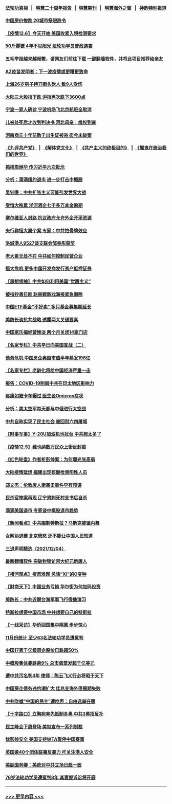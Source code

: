 #### [法轮功真相](https://github.com/gfw-breaker/truth/blob/master/README.md?t=0) &nbsp;&nbsp;|&nbsp;&nbsp; [明慧二十周年报告](https://github.com/gfw-breaker/mh-reports/blob/master/README.md?t=0) &nbsp;&nbsp;|&nbsp;&nbsp;[明慧期刊](https://github.com/gfw-breaker/mh-qikan) &nbsp;&nbsp;|&nbsp;&nbsp; [明慧海外之窗](https://github.com/gfw-breaker/mh-news/blob/master/README.md?t=0) &nbsp;&nbsp;|&nbsp;&nbsp; [神韵特别报道](https://github.com/gfw-breaker/mh-news/blob/master/shenyun.md?t=0)
#### [中国房价惨跌 20城市祭限跌令](../pages/nsc413/n13419964.md?t=12070050) 
#### [【疫情12.6】今天开始 美国收紧入境检测要求](../pages/nsc413/n13419617.md?t=12070050) 
#### [50斤脚镣 4年不见阳光 法轮功学员普政遇害](../pages/nsc413/n13417359.md?t=12070050) 
#### 五毛举报越来越频繁，请网友们前往下载 [一键翻墙软件](https://github.com/gfw-breaker/ssr-accounts)，并将此项目推荐给亲友
#### [AZ疫苗发明者：下一波疫情或更糟更致命](../pages/nsc413/n13420010.md?t=12070050) 
#### [上海26岁男子持刀街头砍人 致9人受伤](../pages/nsc413/n13419698.md?t=12070050) 
#### [大陆三大股指下跌 沪指再次跌下3600点](../pages/nsc413/n13419355.md?t=12070050) 
#### [宁波一家人确诊 宁波机场飞北京航班全取消](../pages/nsc413/n13419557.md?t=12070050) 
#### [儿被处死后才收到判决书 河北母亲：维权到底](../pages/nsc413/n13419516.md?t=12070050) 
#### [河南商丘十年前数千出生证被盗 迄今未破案](../pages/nsc413/n13419198.md?t=12070050) 
#### [《九评共产党》](https://github.com/begood0513/9ping.md/blob/master/README.md) &nbsp;|&nbsp; [《解体党文化》](../../../../jtdwh.md/blob/master/README.md)  &nbsp;|&nbsp; [《共产主义的终极目的》](../../../../gczydzjmd.md/blob/master/README.md) &nbsp;|&nbsp; [《魔鬼在统治我们的世界》](../../../../mgztzwmdsj.md/blob/master/README.md) 
#### [抓捕周焯华 传习近平六次批示](../pages/nsc413/n13419356.md?t=12070050) 
#### [分析：滴滴纽约退市 进一步打击中概股](../pages/nsc413/n13419375.md?t=12070050) 
#### [吴钊燮：中共扩张主义可能引发世界大战](../pages/nsc413/n13419052.md?t=12070050) 
#### [受恒大拖累 洋河酒企七千多万本金逾期](../pages/nsc413/n13418973.md?t=12070050) 
#### [塞尔维亚人封路 抗议政府允许外企开采资源](../pages/nsc413/n13418904.md?t=12070050) 
#### [央行称恒大属个案 专家：中共怕骨牌效应](../pages/nsc413/n13418748.md?t=12070050) 
#### [洛城港人9527谈支联会邹幸彤获奖](../pages/nsc413/n13419149.md?t=12070050) 
#### [老大哥无处不在 中共如何控制民营企业](../pages/nsc413/n13418637.md?t=12070050) 
#### [恒大危机 更多中国开发商发行资产抵押证券](../pages/nsc413/n13418764.md?t=12070050) 
#### [【思想领袖】中共如何利用美国“觉醒主义”](../pages/nsc413/n13393929.md?t=12070050) 
#### [被指抄袭日剧 赵丽颖新戏海报紧急删除](../pages/nsc413/n13418739.md?t=12070050) 
#### [中国ETF基金“不好卖” 多只基金募集期延长](../pages/nsc413/n13418638.md?t=12070050) 
#### [美防长谈抗共战略 透露两大关键要素](../pages/nsc413/n13418612.md?t=12070050) 
#### [中国家乐福经营惨淡 两个月关闭14家门店](../pages/nsc413/n13418566.md?t=12070050) 
#### [【名家专栏】中共早已向美国宣战（二）](../pages/nsc413/n13418266.md?t=12070050) 
#### [债务危机 中国房企奥园市值半年蒸发196亿](../pages/nsc413/n13418491.md?t=12070050) 
#### [【名家专栏】老龄化将给中国经济严重一击](../pages/nsc413/n13418259.md?t=12070050) 
#### [报告：COVID-19削弱中共在印太地区影响力](../pages/nsc413/n13418437.md?t=12070050) 
#### [疼痛如被卡车辗过 医生谈Omicron症状](../pages/nsc413/n13418420.md?t=12070050) 
#### [分析：美太空军每天都与中俄进行太空战](../pages/nsc413/n13418347.md?t=12070050) 
#### [中共自称实现了民主社会 被回怼六四屠城](../pages/nsc413/n13417958.md?t=12070050) 
#### [【时事军事】Y-20U加油机也扰台 中共想太多了](../pages/nsc413/n13417180.md?t=12070050) 
#### [【疫情12.5】维也纳数万民众上街反封锁](../pages/nsc413/n13417933.md?t=12070050) 
#### [《红色轮盘》作者析彭帅案：为何曝光张高丽](../pages/nsc413/n13418073.md?t=12070050) 
#### [大陆疫情延烧 福建出现核酸检测阳性人员](../pages/nsc413/n13417615.md?t=12070050) 
#### [郑文杰：伦敦唐人街袭击事件早有预谋](../pages/nsc413/n13417927.md?t=12070050) 
#### [民杀官惨案再现 辽宁男刺死村支书后自杀](../pages/nsc413/n13417685.md?t=12070050) 
#### [滴滴美国退市 专家谈中概股退市趋势](../pages/nsc413/n13416200.md?t=12070050) 
#### [【新闻看点】中共围剿特斯拉？马斯克被骗内幕](../pages/nsc413/n13417421.md?t=12070050) 
#### [女网协退赛 北京愤怒 还不能让中国人民知道](../pages/nsc413/n13417306.md?t=12070050) 
#### [三退声明精选（2021/12/04）](../pages/nsc413/n13417549.md?t=12070050) 
#### [最新翻墙软件 突破封锁访问大纪元新唐人](../pages/nsc413/n11971400.md?t=12070050) 
#### [【横河观点】疫苗难题 忌讳“Xi”的O变种](../pages/nsc413/n13417428.md?t=12070050) 
#### [【财商天下】中国业务亏损 华尔街为何加码投资](../pages/nsc413/n13417134.md?t=12070050) 
#### [美防长：中共近期台海军事飞行很像演习](../pages/nsc413/n13417381.md?t=12070050) 
#### [特斯拉想要中国市场 中共想要自己的特斯拉](../pages/nsc413/n13417301.md?t=12070050) 
#### [【一线采访】华侨回国集中隔离 步步惊心](../pages/nsc413/n13416857.md?t=12070050) 
#### [11月份统计 至少63名法轮功学员遭冤判](../pages/nsc413/n13416813.md?t=12070050) 
#### [中国17家千亿级房企股价已跌超50%](../pages/nsc413/n13417376.md?t=12070050) 
#### [中概股集体暴跌逾9% 总市值蒸发超千亿美元](../pages/nsc413/n13417251.md?t=12070050) 
#### [遭中共污名判4年 律师：陈云飞义行必将昭于天下](../pages/nsc413/n13417288.md?t=12070050) 
#### [中国房企债务违约潮扩大 佳兆业海外债展期失败](../pages/nsc413/n13417321.md?t=12070050) 
#### [中共吹嘘“中国的民主”遭呛声：自由选举在哪](../pages/nsc413/n13417213.md?t=12070050) 
#### [【十字路口】立陶宛率先抵制冬奥 中共3黑招反扑](../pages/nsc413/n13416756.md?t=12070050) 
#### [民主峰会下周登场 美拟宣布一系列制裁](../pages/nsc413/n13416812.md?t=12070050) 
#### [忧彭帅安全 美国支持WTA暂停中国赛事](../pages/nsc413/n13417053.md?t=12070050) 
#### [英国逾40个团体联署反暴力 吁关注港人安全](../pages/nsc413/n13416672.md?t=12070050) 
#### [美副国务卿：美欧对中共立场日趋一致](../pages/nsc413/n13416891.md?t=12070050) 
#### [76岁法轮功学员遭冤判8年 其妻提诉讼将开庭](../pages/nsc413/n13415071.md?t=12070050) 

----
#### [ >>> 更早内容 <<< ](../indexes/nsc413-earlier.md)
